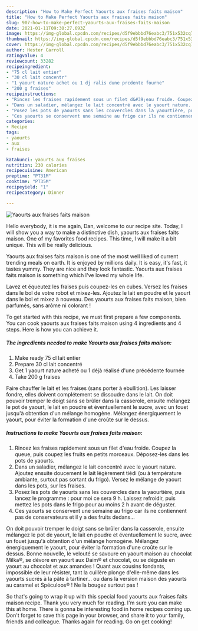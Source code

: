 ```yaml
---
description: "How to Make Perfect Yaourts aux fraises faits maison"
title: "How to Make Perfect Yaourts aux fraises faits maison"
slug: 907-how-to-make-perfect-yaourts-aux-fraises-faits-maison
date: 2021-01-11T09:30:27.693Z
image: https://img-global.cpcdn.com/recipes/d5f9ebbbd76eabc3/751x532cq70/yaourts-aux-fraises-faits-maison-photo-principale-de-la-recette.jpg
thumbnail: https://img-global.cpcdn.com/recipes/d5f9ebbbd76eabc3/751x532cq70/yaourts-aux-fraises-faits-maison-photo-principale-de-la-recette.jpg
cover: https://img-global.cpcdn.com/recipes/d5f9ebbbd76eabc3/751x532cq70/yaourts-aux-fraises-faits-maison-photo-principale-de-la-recette.jpg
author: Hester Carroll
ratingvalue: 4
reviewcount: 33282
recipeingredient:
- "75 cl lait entier"
- "30 cl lait concentr"
- "1 yaourt nature achet ou 1 dj ralis dune prcdente fourne"
- "200 g fraises"
recipeinstructions:
- "Rincez les fraises rapidement sous un filet d&#39;eau froide. Coupez la queue, puis coupez les fruits en petits morceaux. Déposez-les dans les pots de yaourts."
- "Dans un saladier, mélangez le lait concentré avec le yaourt nature. Ajoutez ensuite doucement le lait légèrement tiédi (ou à température ambiante, surtout pas sortant du frigo). Versez le mélange de yaourt dans les pots, sur les fraises."
- "Posez les pots de yaourts sans les couvercles dans la yaourtière, puis lancez le programme : pour moi ce sera 9 h. Laissez refroidir, puis mettez les pots dans le frigo pour au moins 2 h avant de déguster."
- "Ces yaourts se conservent une semaine au frigo car ils ne contiennent pas de conservateurs et il y a des fruits dedans..."
categories:
- Recipe
tags:
- yaourts
- aux
- fraises

katakunci: yaourts aux fraises 
nutrition: 230 calories
recipecuisine: American
preptime: "PT31M"
cooktime: "PT35M"
recipeyield: "1"
recipecategory: Dinner

---
```



![Yaourts aux fraises faits maison](https://img-global.cpcdn.com/recipes/d5f9ebbbd76eabc3/751x532cq70/yaourts-aux-fraises-faits-maison-photo-principale-de-la-recette.jpg)

Hello everybody, it is me again, Dan, welcome to our recipe site. Today, I will show you a way to make a distinctive dish, yaourts aux fraises faits maison. One of my favorites food recipes. This time, I will make it a bit unique. This will be really delicious.

Yaourts aux fraises faits maison is one of the most well liked of current trending meals on earth. It is enjoyed by millions daily. It is easy, it's fast, it tastes yummy. They are nice and they look fantastic. Yaourts aux fraises faits maison is something which I've loved my whole life.

Lavez et équeutez les fraises puis coupez-les en cubes. Versez les fraises dans le bol de votre robot et mixez-les. Ajoutez le lait en poudre et le yaourt dans le bol et mixez à nouveau. Des yaourts aux fraises faits maison, bien parfumés, sans arôme ni colorant !


To get started with this recipe, we must first prepare a few components. You can cook yaourts aux fraises faits maison using 4 ingredients and 4 steps. Here is how you can achieve it.

<!--inarticleads1-->

##### The ingredients needed to make Yaourts aux fraises faits maison:

1. Make ready 75 cl lait entier
1. Prepare 30 cl lait concentré
1. Get 1 yaourt nature acheté ou 1 déjà réalisé d&#39;une précédente fournée
1. Take 200 g fraises


Faire chauffer le lait et les fraises (sans porter à ebullition). Les laisser fondre, elles doivent complétement se dissoudre dans le lait. On doit pouvoir tremper le doigt sans se brûler dans la casserole, ensuite mélangez le pot de yaourt, le lait en poudre et éventuellement le sucre, avec un fouet jusqu&#39;à obtention d&#39;un mélange homogène. Mélangez énergiquement le yaourt, pour éviter la formation d&#39;une croûte sur le dessus. 

<!--inarticleads2-->

##### Instructions to make Yaourts aux fraises faits maison:

1. Rincez les fraises rapidement sous un filet d&#39;eau froide. Coupez la queue, puis coupez les fruits en petits morceaux. Déposez-les dans les pots de yaourts.
1. Dans un saladier, mélangez le lait concentré avec le yaourt nature. Ajoutez ensuite doucement le lait légèrement tiédi (ou à température ambiante, surtout pas sortant du frigo). Versez le mélange de yaourt dans les pots, sur les fraises.
1. Posez les pots de yaourts sans les couvercles dans la yaourtière, puis lancez le programme : pour moi ce sera 9 h. Laissez refroidir, puis mettez les pots dans le frigo pour au moins 2 h avant de déguster.
1. Ces yaourts se conservent une semaine au frigo car ils ne contiennent pas de conservateurs et il y a des fruits dedans...


On doit pouvoir tremper le doigt sans se brûler dans la casserole, ensuite mélangez le pot de yaourt, le lait en poudre et éventuellement le sucre, avec un fouet jusqu&#39;à obtention d&#39;un mélange homogène. Mélangez énergiquement le yaourt, pour éviter la formation d&#39;une croûte sur le dessus. Bonne nouvelle, le velouté se savoure en yaourt maison au chocolat Milka®, se dévore en yaourt aux Daim® et chocolat, ou se déguste en yaourt au chocolat et aux amandes ! Quant aux cousins fondants, impossible de leur résister, tant la cuillère plonge d&#39;elle-même dans les yaourts sucrés à la pâte à tartiner… ou dans la version maison des yaourts au caramel et Spéculoos® ! Ne la bougez surtout pas ! 

So that's going to wrap it up with this special food yaourts aux fraises faits maison recipe. Thank you very much for reading. I'm sure you can make this at home. There is gonna be interesting food in home recipes coming up. Don't forget to save this page in your browser, and share it to your family, friends and colleague. Thanks again for reading. Go on get cooking!
